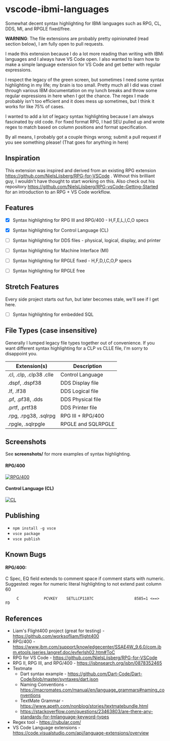 # vscode-ibmi-languages

Somewhat decent syntax highlighting for IBMi languages such as RPG, CL, DDS, MI, and RPGLE fixed/free.

**WARNING**: The file extensions are probably pretty opinionated (read section below), I am fully open to pull requests.

I made this extension because I do a lot more reading than writing with IBMi languages and I always have VS Code open.
I also wanted to learn how to make a simple language extension for VS Code and get better with regular expressions.

I respect the legacy of the green screen, but sometimes I need some syntax highlighting in my life; my brain is too small.
Pretty much all I did was crawl through various IBM documentation on my lunch breaks and throw some regular expressions in here when I got the chance.
The regex I made probably isn't too efficient and it does mess up sometimes, but I think it works for like 75% of cases.

I wanted to add a lot of legacy syntax highlighting because I am always fascinated by old code.
For fixed format RPG, I had SEU pulled up and wrote regex to match based on column positions and format specification.

By all means, I probably got a couple things wrong; submit a pull request if you see something please!
(That goes for anything in here)


## Inspiration
This extension was inspired and derived from an existing RPG extension https://github.com/NielsLiisberg/RPG-for-VSCode .
Without this brilliant guy, I wouldn't have thought to start working on this.
Also check out his repository https://github.com/NielsLiisberg/RPG-vsCode-Getting-Started for an introduction to an RPG + VS Code workflow.


## Features


- [x] Syntax highlighting for RPG III and RPG/400 - H,F,E,L,I,C,O specs
- [x] Syntax highlighting for Control Language (CL)
- [ ] Syntax highlighting for DDS files - physical, logical, display, and printer
- [ ] Syntax highlighting for Machine Interface (MI)
- [ ] Syntax highlighting for RPGLE fixed - H,F,D,I,C,O,P specs
- [ ] Syntax highlighting for RPGLE free


## Stretch Features
Every side project starts out fun, but later becomes stale, we'll see if I get here.
- [ ] Syntax highlighting for embedded SQL


## File Types (case insensitive)
Generally I lumped legacy file types together out of convenience.
If you want different syntax highlighting for a CLP vs CLLE file, I'm sorry to disappoint you.

| Extension(s)                  | Description                |
| ----------------------------- | -------------------------- |
| .cl, .clp, .clp38 .clle       | Control Language           |
| .dspf, .dspf38                | DDS Display file           |
| .lf, .lf38                    | DDS Logical file           |
| .pf, .pf38, .dds              | DDS Physical file          |
| .prtf, .prtf38                | DDS Printer file           |
| .rpg, .rpg38, .sqlrpg         | RPG III + RPG/400          |
| .rpgle, .sqlrpgle             | RPGLE and SQLRPGLE         |


## Screenshots
See **screenshots/** for more examples of syntax highlighting.

#### RPG/400
[![RPG/400](https://github.com/barrettotte/vscode-ibmi-languages/blob/master/screenshots/cl.png)](https://github.com/barrettotte/vscode-ibmi-languages/blob/master/screenshots/cl.png)


#### Control Language (CL)
[![CL](https://github.com/barrettotte/vscode-ibmi-languages/blob/master/screenshots/cl.png)](https://github.com/barrettotte/vscode-ibmi-languages/blob/master/screenshots/cl.png)


## Publishing
* ```npm install -g vsce```
* ```vsce package```
* ```vsce publish```


## Known Bugs

#### RPG/400:
C Spec, EQ field extends to comment space if comment starts with numeric.
Suggested: regex for numeric literal highlighting to not extend past column 60
```     
     C           PCVKEY    SETLLCP1107C                  8585=1 <==> FD
```


## References
* Liam's Flight400 project (great for testing) - https://github.com/worksofliam/flight400
* RPG/400 - https://www.ibm.com/support/knowledgecenter/SSAE4W_9.6.0/com.ibm.etools.iseries.langref.doc/evferlsh02.htm#ToC
* RPG for VS Code - https://github.com/NielsLiisberg/RPG-for-VSCode
* RPG II, RPG III, and RPG/400 - https://isbnsearch.org/isbn/0878352465
* Textmate
  * Dart syntax example - https://github.com/Dart-Code/Dart-Code/blob/master/syntaxes/dart.json
  * Naming Conventions - https://macromates.com/manual/en/language_grammars#naming_conventions
  * TextMate Grammar - https://www.apeth.com/nonblog/stories/textmatebundle.html
  * https://stackoverflow.com/questions/23463803/are-there-any-standards-for-tmlanguage-keyword-types
* Regex tool - https://rubular.com/
* VS Code Language extensions - https://code.visualstudio.com/api/language-extensions/overview
